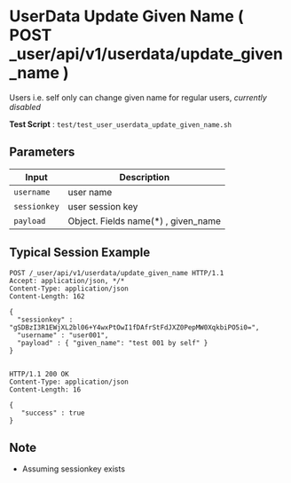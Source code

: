# UserData Update Given Name ( POST _user/api/v1/userdata/update_given_name )

Users i.e. self only can change given name for regular users, *currently disabled*

**Test Script** : `test/test_user_userdata_update_given_name.sh`

## Parameters

| Input | Description |
| ---- | ----------- |
| `username` | user name |
| `sessionkey` | user session key |
| `payload` | Object. Fields  name(*) , given_name |

## Typical Session Example

```
POST /_user/api/v1/userdata/update_given_name HTTP/1.1
Accept: application/json, */*
Content-Type: application/json
Content-Length: 162

{
  "sessionkey" : "gSDBzI3R1EWjXL2bl06+Y4wxPtOwI1fDAfrStFdJXZ0PepMW0XqkbiPO5i0=",
  "username" : "user001",
  "payload" : { "given_name": "test 001 by self" }
}


HTTP/1.1 200 OK
Content-Type: application/json
Content-Length: 16

{
   "success" : true
}
```

## Note

- Assuming sessionkey exists


